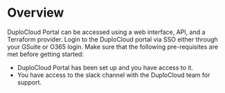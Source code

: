 # Overview

DuploCloud Portal can be accessed using a web interface, API, and a Terraform provider. Login to the DuploCloud portal via SSO either through your GSuite or O365 login. Make sure that the following pre-requisites are met before getting started:

* DuploCloud Portal has been set up and you have access to it.
* You have access to the slack channel with the DuploCloud team for support.
